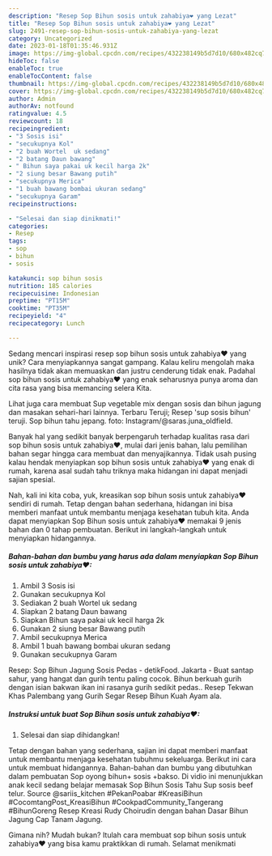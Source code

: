 ```yaml
---
description: "Resep Sop Bihun sosis untuk zahabiya❤ yang Lezat"
title: "Resep Sop Bihun sosis untuk zahabiya❤ yang Lezat"
slug: 2491-resep-sop-bihun-sosis-untuk-zahabiya-yang-lezat
category: Uncategorized
date: 2023-01-18T01:35:46.931Z
image: https://img-global.cpcdn.com/recipes/432238149b5d7d10/680x482cq70/sop-bihun-sosis-untuk-zahabiya-foto-resep-utama.jpg
hideToc: false
enableToc: true
enableTocContent: false
thumbnail: https://img-global.cpcdn.com/recipes/432238149b5d7d10/680x482cq70/sop-bihun-sosis-untuk-zahabiya-foto-resep-utama.jpg
cover: https://img-global.cpcdn.com/recipes/432238149b5d7d10/680x482cq70/sop-bihun-sosis-untuk-zahabiya-foto-resep-utama.jpg
author: Admin
authorAv: notfound
ratingvalue: 4.5
reviewcount: 18
recipeingredient:
- "3 Sosis isi"
- "secukupnya Kol"
- "2 buah Wortel  uk sedang"
- "2 batang Daun bawang"
- " Bihun saya pakai uk kecil harga 2k"
- "2 siung besar Bawang putih"
- "secukupnya Merica"
- "1 buah bawang bombai ukuran sedang"
- "secukupnya Garam"
recipeinstructions:

- "Selesai dan siap dinikmati!"
categories:
- Resep
tags:
- sop
- bihun
- sosis

katakunci: sop bihun sosis 
nutrition: 185 calories
recipecuisine: Indonesian
preptime: "PT15M"
cooktime: "PT35M"
recipeyield: "4"
recipecategory: Lunch

---
```





Sedang mencari inspirasi resep sop bihun sosis untuk zahabiya❤ yang unik? Cara menyiapkannya sangat gampang. Kalau keliru mengolah maka hasilnya tidak akan memuaskan dan justru cenderung tidak enak. Padahal sop bihun sosis untuk zahabiya❤ yang enak seharusnya punya aroma dan cita rasa yang bisa memancing selera Kita.





Lihat juga cara membuat Sup vegetable mix dengan sosis dan bihun jagung dan masakan sehari-hari lainnya. Terbaru Teruji; Resep &#39;sup sosis bihun&#39; teruji. Sop bihun tahu jepang. foto: Instagram/@saras.juna_oldfield.

Banyak hal yang sedikit banyak berpengaruh terhadap kualitas rasa dari sop bihun sosis untuk zahabiya❤, mulai dari jenis bahan, lalu pemilihan bahan segar hingga cara membuat dan menyajikannya. Tidak usah pusing kalau hendak menyiapkan sop bihun sosis untuk zahabiya❤ yang enak di rumah, karena asal sudah tahu triknya maka hidangan ini dapat menjadi sajian spesial.






Nah, kali ini kita coba, yuk, kreasikan sop bihun sosis untuk zahabiya❤ sendiri di rumah. Tetap dengan bahan sederhana, hidangan ini bisa memberi manfaat untuk membantu menjaga kesehatan tubuh kita. Anda dapat menyiapkan Sop Bihun sosis untuk zahabiya❤ memakai 9 jenis bahan dan 0 tahap pembuatan. Berikut ini langkah-langkah untuk menyiapkan hidangannya.

<!--inarticleads1-->

##### Bahan-bahan dan bumbu yang harus ada dalam menyiapkan Sop Bihun sosis untuk zahabiya❤:

1. Ambil 3 Sosis isi
1. Gunakan secukupnya Kol
1. Sediakan 2 buah Wortel  uk sedang
1. Siapkan 2 batang Daun bawang
1. Siapkan  Bihun saya pakai uk kecil harga 2k
1. Gunakan 2 siung besar Bawang putih
1. Ambil secukupnya Merica
1. Ambil 1 buah bawang bombai ukuran sedang
1. Gunakan secukupnya Garam


Resep: Sop Bihun Jagung Sosis Pedas - detikFood. Jakarta - Buat santap sahur, yang hangat dan gurih tentu paling cocok. Bihun berkuah gurih dengan isian bakwan ikan ini rasanya gurih sedikit pedas.. Resep Tekwan Khas Palembang yang Gurih Segar Resep Bihun Kuah Ayam ala. 

<!--inarticleads2-->

##### Instruksi untuk buat Sop Bihun sosis untuk zahabiya❤:


1. Selesai dan siap dihidangkan!

Tetap dengan bahan yang sederhana, sajian ini dapat memberi manfaat untuk membantu menjaga kesehatan tubuhmu sekeluarga. Berikut ini cara untuk membuat hidangannya. Bahan-bahan dan bumbu yang dibutuhkan dalam pembuatan Sop oyong bihun+ sosis +bakso. Di vidio ini menunjukkan anak kecil sedang belajar memasak Sop Bihun Sosis Tahu Sup sosis beef telur. Source @sariis_kitchen #PekanPoabar #KreasiBihun #CocomtangPost_KreasiBihun #CookpadCommunity_Tangerang #BihunGoreng Resep Kreasi Rudy Choirudin dengan bahan Dasar Bihun Jagung Cap Tanam Jagung. 

Gimana nih? Mudah bukan? Itulah cara membuat sop bihun sosis untuk zahabiya❤ yang bisa kamu praktikkan di rumah. Selamat menikmati
